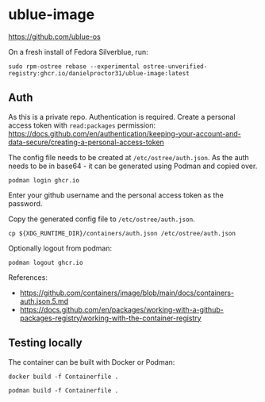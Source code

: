 # ublue-image

https://github.com/ublue-os

On a fresh install of Fedora Silverblue, run:

```
sudo rpm-ostree rebase --experimental ostree-unverified-registry:ghcr.io/danielproctor31/ublue-image:latest
```

## Auth
As this is a private repo. Authentication is required.
Create a personal access token with `read:packages` permission: https://docs.github.com/en/authentication/keeping-your-account-and-data-secure/creating-a-personal-access-token

The config file needs to be created at `/etc/ostree/auth.json`. As the auth needs to be in base64 - it can be generated using Podman and copied over.
```
podman login ghcr.io
```
Enter your github username and the personal access token as the password.

Copy the generated config file to `/etc/ostree/auth.json`.

```
cp ${XDG_RUNTIME_DIR}/containers/auth.json /etc/ostree/auth.json
```

Optionally logout from podman:
```
podman logout ghcr.io
```

References:
- https://github.com/containers/image/blob/main/docs/containers-auth.json.5.md
- https://docs.github.com/en/packages/working-with-a-github-packages-registry/working-with-the-container-registry

## Testing locally

The container can be built with Docker or Podman:
```
docker build -f Containerfile .
```
```
podman build -f Containerfile .
```
